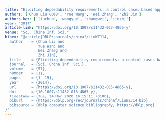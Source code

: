 ```yaml
---
title: "Eliciting dependability requirements: a control cases based approach"
authors: ['Chun Liu 0008', 'Yue Wang', 'Wei Zhang', 'Zhi Jin']
authors-key: ['liuchun', 'wangyue', 'zhangwei', 'jinzhi']
year: "2014"
article-link: "https://doi.org/10.1007/s11432-013-4865-y"
venue: "Sci. China Inf. Sci."
bibex: "@article{DBLP:journals/chinaf/LiuWZJ14,
  author    = {Chun Liu and
               Yue Wang and
               Wei Zhang and
               Zhi Jin},
  title     = {Eliciting dependability requirements: a control cases based approach},
  journal   = {Sci. China Inf. Sci.},
  volume    = {57},
  number    = {1},
  pages     = {1--15},
  year      = {2014},
  url       = {https://doi.org/10.1007/s11432-013-4865-y},
  doi       = {10.1007/s11432-013-4865-y},
  timestamp = {Tue, 24 Mar 2020 16:15:11 +0100},
  biburl    = {https://dblp.org/rec/journals/chinaf/LiuWZJ14.bib},
  bibsource = {dblp computer science bibliography, https://dblp.org}
}"
---
```

